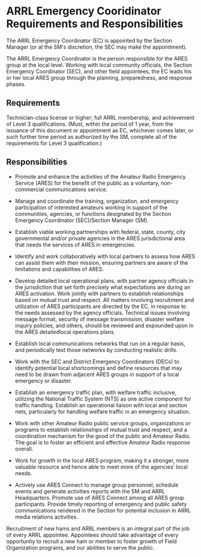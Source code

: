 # ARRL Emergency Cooridinator Requirements and Responsibilities

The ARRL Emergency Coordinator (EC) is appointed by the Section Manager (or at the SM's discretion, the SEC may make the appointment).

The ARRL Emergency Coordinator is the person responsible for the ARES group at the local level. Working with local community officials, the Section Emergency Coordinator (SEC), and other field appointees, the EC leads his or her local ARES group through the planning, preparedness, and response phases.

## Requirements

Technician-class license or higher; full ARRL membership, and achievement of Level 3 qualifications. (Must, within the period of 1 year, from the issuance of this document or appointment as EC, whichever comes later, or such further time period as authorized by the SM, complete all of the requirements for Level 3 qualification.)

## Responsibilities

- Promote and enhance the activities of the Amateur Radio Emergency Service (ARES) for the benefit of the public as a voluntary, non-commercial communications service.

- Manage and coordinate the training, organization, and emergency participation of interested amateurs working in support of the communities, agencies, or functions designated by the Section Emergency Coordinator (SEC)/Section Manager (SM).

- Establish viable working partnerships with federal, state, county, city governmental and/or private agencies in the ARES jurisdictional area that needs the services of ARES in emergencies.

- Identify and work collaboratively with local partners to assess how ARES can assist them with their mission, ensuring partners are aware of the limitations and capabilities of ARES.

- Develop detailed local operational plans, with partner agency officials in the jurisdiction that set forth precisely what expectations are during an ARES activation. Work jointly with partners to establish relationships based on mutual trust and respect. All matters involving recruitment and utilization of ARES participants are directed by the EC, in response to the needs assessed by the agency officials. Technical issues involving message format, security of message transmission, disaster welfare inquiry policies, and others, should be reviewed and expounded upon in the ARES detailedlocal operations plans.

- Establish local communications networks that run on a regular basis, and periodically test those networks by conducting realistic drills.

- Work with the SEC and District Emergency Coordinators (DECs) to identify potential local shortcomings and define resources that may need to be drawn from adjacent ARES groups in support of a local emergency or disaster.

- Establish an emergency traffic plan, with welfare traffic inclusive, utilizing the National Traffic System (NTS) as one active component for traffic handling. Establish an operational liaison with local and section nets, particularly for handling welfare traffic in an emergency situation.

- Work with other Amateur Radio public service groups, organizations or programs to establish relationships of mutual trust and respect, and a coordination mechanism for the good of the public and Amateur Radio. The goal is to foster an efficient and effective Amateur Radio response overall.

- Work for growth in the local ARES program, making it a stronger, more valuable resource and hence able to meet more of the agencies’ local needs.

- Actively use ARES Connect to manage group personnel, schedule events and generate activities reports with the SM and ARRL Headquarters. Promote use of ARES Connect among all ARES group participants. Provide timely reporting of emergency and public safety communications rendered in the Section for potential inclusion in ARRL media relations activities.

Recruitment of new hams and ARRL members is an integral part of the job of every ARRL appointee. Appointees should take advantage of every opportunity to recruit a new ham or member to foster growth of Field Organization programs, and our abilities to serve the public.
